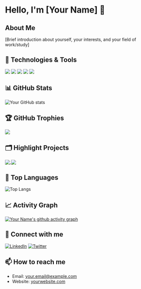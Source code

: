 # Hello, I'm [Your Name] 👋

## About Me
[Brief introduction about yourself, your interests, and your field of work/study]

## 🔧 Technologies & Tools
![](https://img.shields.io/badge/OS-Linux-informational?style=flat&logo=linux&logoColor=white&color=2bbc8a)
![](https://img.shields.io/badge/Editor-VSCode-informational?style=flat&logo=visual-studio-code&logoColor=white&color=2bbc8a)
![](https://img.shields.io/badge/Code-Python-informational?style=flat&logo=python&logoColor=white&color=2bbc8a)
![](https://img.shields.io/badge/Code-JavaScript-informational?style=flat&logo=javascript&logoColor=white&color=2bbc8a)
![](https://img.shields.io/badge/Shell-Bash-informational?style=flat&logo=gnu-bash&logoColor=white&color=2bbc8a)

## 📊 GitHub Stats
![Your GitHub stats](https://github-readme-stats.vercel.app/api?username=yourusername&show_icons=true&theme=radical)

## 🏆 GitHub Trophies
![](https://github-profile-trophy.vercel.app/?username=yourusername&theme=flat&no-frame=true&no-bg=true&margin-w=4)

## 🗂️ Highlight Projects
<a href="https://github.com/yourusername/project1">
  <img align="center" src="https://github-readme-stats.vercel.app/api/pin/?username=yourusername&repo=project1&title_color=ffffff&text_color=c9cacc&icon_color=2bbc8a&bg_color=1d1f21" />
</a>
<a href="https://github.com/yourusername/project2">
  <img align="center" src="https://github-readme-stats.vercel.app/api/pin/?username=yourusername&repo=project2&title_color=ffffff&text_color=c9cacc&icon_color=2bbc8a&bg_color=1d1f21" />
</a>

## 🌟 Top Languages
![Top Langs](https://github-readme-stats.vercel.app/api/top-langs/?username=yourusername&layout=compact&theme=radical)

## 📈 Activity Graph
[![Your Name's github activity graph](https://github-readme-activity-graph.cyclic.app/graph?username=yourusername&theme=github-compact)](https://github.com/yourusername/github-readme-activity-graph)

## 🤝 Connect with me
[![LinkedIn](https://img.shields.io/badge/LinkedIn-0077B5?style=for-the-badge&logo=linkedin&logoColor=white)](https://www.linkedin.com/in/yourusername/)
[![Twitter](https://img.shields.io/badge/Twitter-1DA1F2?style=for-the-badge&logo=twitter&logoColor=white)](https://twitter.com/yourusername)

## 📫 How to reach me
- Email: your.email@example.com
- Website: [yourwebsite.com](https://www.yourwebsite.com)
